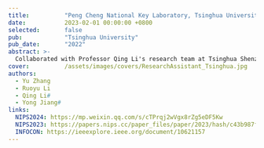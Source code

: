 ```yaml
---
title:          "Peng Cheng National Key Laboratory, Tsinghua University (Research Assistant, Algorithm Technical Leader)"
date:           2023-02-01 00:00:00 +0800
selected:       false
pub:            "Tsinghua University"
pub_date:       "2022"
abstract: >-
  Collaborated with Professor Qing Li's research team at Tsinghua Shenzhen International Graduate School, focusing on diverse network attack detection and anomaly detection for edge devices. Developed a decision-tree-based unsupervised anomaly detection model, optimized for lightweight efficiency, versatility, and high-performance frameworks. Achievements include three publications (NIPS 2023 as second author, INFOCOM as second author, and NIPS 2024 as first author).
cover:          /assets/images/covers/ResearchAssistant_Tsinghua.jpg
authors:
  - Yu Zhang
  - Ruoyu Li
  - Qing Li#
  - Yong Jiang#
links:
  NIPS2024: https://mp.weixin.qq.com/s/cTPrqj2wVgx8rZg5eDF5Kw
  NIPS2023: https://papers.nips.cc/paper_files/paper/2023/hash/c43b987f23fd5ea840df2b2be426315c-Abstract-Conference.htmlhttps://ieeexplore.ieee.org/document/10621157
  INFOCON: https://ieeexplore.ieee.org/document/10621157
---
```

